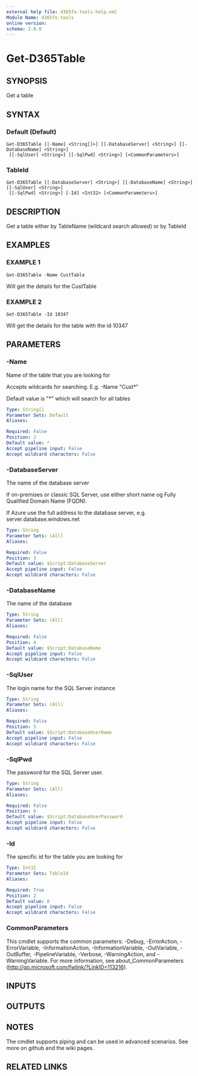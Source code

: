 ```yaml
---
external help file: d365fo.tools-help.xml
Module Name: d365fo.tools
online version:
schema: 2.0.0
---
```


# Get-D365Table

## SYNOPSIS
Get a table

## SYNTAX

### Default (Default)
```
Get-D365Table [[-Name] <String[]>] [[-DatabaseServer] <String>] [[-DatabaseName] <String>]
 [[-SqlUser] <String>] [[-SqlPwd] <String>] [<CommonParameters>]
```

### TableId
```
Get-D365Table [[-DatabaseServer] <String>] [[-DatabaseName] <String>] [[-SqlUser] <String>]
 [[-SqlPwd] <String>] [-Id] <Int32> [<CommonParameters>]
```

## DESCRIPTION
Get a table either by TableName (wildcard search allowed) or by TableId

## EXAMPLES

### EXAMPLE 1
```
Get-D365Table -Name CustTable
```

Will get the details for the CustTable

### EXAMPLE 2
```
Get-D365Table -Id 10347
```

Will get the details for the table with the id 10347

## PARAMETERS

### -Name
Name of the table that you are looking for

Accepts wildcards for searching.
E.g.
-Name "Cust*"

Default value is "*" which will search for all tables

```yaml
Type: String[]
Parameter Sets: Default
Aliases:

Required: False
Position: 2
Default value: *
Accept pipeline input: False
Accept wildcard characters: False
```

### -DatabaseServer
The name of the database server

If on-premises or classic SQL Server, use either short name og Fully Qualified Domain Name (FQDN).

If Azure use the full address to the database server, e.g.
server.database.windows.net

```yaml
Type: String
Parameter Sets: (All)
Aliases:

Required: False
Position: 3
Default value: $Script:DatabaseServer
Accept pipeline input: False
Accept wildcard characters: False
```

### -DatabaseName
The name of the database

```yaml
Type: String
Parameter Sets: (All)
Aliases:

Required: False
Position: 4
Default value: $Script:DatabaseName
Accept pipeline input: False
Accept wildcard characters: False
```

### -SqlUser
The login name for the SQL Server instance

```yaml
Type: String
Parameter Sets: (All)
Aliases:

Required: False
Position: 5
Default value: $Script:DatabaseUserName
Accept pipeline input: False
Accept wildcard characters: False
```

### -SqlPwd
The password for the SQL Server user.

```yaml
Type: String
Parameter Sets: (All)
Aliases:

Required: False
Position: 6
Default value: $Script:DatabaseUserPassword
Accept pipeline input: False
Accept wildcard characters: False
```

### -Id
The specific id for the table you are looking for

```yaml
Type: Int32
Parameter Sets: TableId
Aliases:

Required: True
Position: 2
Default value: 0
Accept pipeline input: False
Accept wildcard characters: False
```

### CommonParameters
This cmdlet supports the common parameters: -Debug, -ErrorAction, -ErrorVariable, -InformationAction, -InformationVariable, -OutVariable, -OutBuffer, -PipelineVariable, -Verbose, -WarningAction, and -WarningVariable.
For more information, see about_CommonParameters (http://go.microsoft.com/fwlink/?LinkID=113216).

## INPUTS

## OUTPUTS

## NOTES
The cmdlet supports piping and can be used in advanced scenarios.
See more on github and the wiki pages.

## RELATED LINKS
